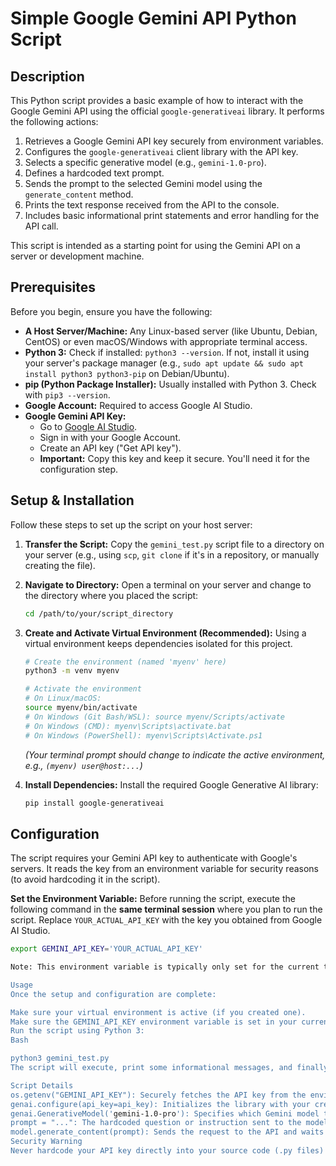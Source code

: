 # Simple Google Gemini API Python Script

## Description

This Python script provides a basic example of how to interact with the Google Gemini API using the official `google-generativeai` library. It performs the following actions:

1.  Retrieves a Google Gemini API key securely from environment variables.
2.  Configures the `google-generativeai` client library with the API key.
3.  Selects a specific generative model (e.g., `gemini-1.0-pro`).
4.  Defines a hardcoded text prompt.
5.  Sends the prompt to the selected Gemini model using the `generate_content` method.
6.  Prints the text response received from the API to the console.
7.  Includes basic informational print statements and error handling for the API call.

This script is intended as a starting point for using the Gemini API on a server or development machine.

## Prerequisites

Before you begin, ensure you have the following:

* **A Host Server/Machine:** Any Linux-based server (like Ubuntu, Debian, CentOS) or even macOS/Windows with appropriate terminal access.
* **Python 3:** Check if installed: `python3 --version`. If not, install it using your server's package manager (e.g., `sudo apt update && sudo apt install python3 python3-pip` on Debian/Ubuntu).
* **pip (Python Package Installer):** Usually installed with Python 3. Check with `pip3 --version`.
* **Google Account:** Required to access Google AI Studio.
* **Google Gemini API Key:**
    * Go to [Google AI Studio](https://aistudio.google.com/).
    * Sign in with your Google Account.
    * Create an API key ("Get API key").
    * **Important:** Copy this key and keep it secure. You'll need it for the configuration step.

## Setup & Installation

Follow these steps to set up the script on your host server:

1.  **Transfer the Script:**
    Copy the `gemini_test.py` script file to a directory on your server (e.g., using `scp`, `git clone` if it's in a repository, or manually creating the file).

2.  **Navigate to Directory:**
    Open a terminal on your server and change to the directory where you placed the script:
    ```bash
    cd /path/to/your/script_directory
    ```

3.  **Create and Activate Virtual Environment (Recommended):**
    Using a virtual environment keeps dependencies isolated for this project.
    ```bash
    # Create the environment (named 'myenv' here)
    python3 -m venv myenv

    # Activate the environment
    # On Linux/macOS:
    source myenv/bin/activate
    # On Windows (Git Bash/WSL): source myenv/Scripts/activate
    # On Windows (CMD): myenv\Scripts\activate.bat
    # On Windows (PowerShell): myenv\Scripts\Activate.ps1
    ```
    *(Your terminal prompt should change to indicate the active environment, e.g., `(myenv) user@host:...`)*

4.  **Install Dependencies:**
    Install the required Google Generative AI library:
    ```bash
    pip install google-generativeai
    ```

## Configuration

The script requires your Gemini API key to authenticate with Google's servers. It reads the key from an environment variable for security reasons (to avoid hardcoding it in the script).

**Set the Environment Variable:**
Before running the script, execute the following command in the **same terminal session** where you plan to run the script. Replace `YOUR_ACTUAL_API_KEY` with the key you obtained from Google AI Studio.

```bash
export GEMINI_API_KEY='YOUR_ACTUAL_API_KEY'

Note: This environment variable is typically only set for the current terminal session. If you close the terminal or start a new session, you will need to run the export command again. For persistent setup, consider adding the export line to your shell's profile script (like ~/.bashrc or ~/.profile), but be mindful of the security implications.

Usage
Once the setup and configuration are complete:

Make sure your virtual environment is active (if you created one).
Make sure the GEMINI_API_KEY environment variable is set in your current terminal session.
Run the script using Python 3:
Bash

python3 gemini_test.py
The script will execute, print some informational messages, and finally output the text response generated by the Gemini API based on the hardcoded prompt.

Script Details
os.getenv("GEMINI_API_KEY"): Securely fetches the API key from the environment.
genai.configure(api_key=api_key): Initializes the library with your credentials.
genai.GenerativeModel('gemini-1.0-pro'): Specifies which Gemini model to use. You can change 'gemini-1.0-pro' to other available models (like 'gemini-1.5-pro-latest'). You might need to use genai.list_models() (see previous conversation steps) to find models available to your key.
prompt = "...": The hardcoded question or instruction sent to the model. You can modify this string to ask different things.
model.generate_content(prompt): Sends the request to the API and waits for the response.
Security Warning
Never hardcode your API key directly into your source code (.py files) or commit it to version control (like Git). Use environment variables as shown, or explore more advanced secrets management solutions (like HashiCorp Vault, cloud provider secret managers) for production applications. Your API key provides access to your Google Cloud resources and quotas; treat it like a password.
